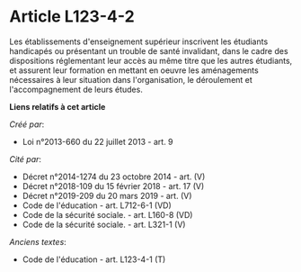 # Article L123-4-2

Les établissements d'enseignement supérieur inscrivent les étudiants handicapés ou présentant un trouble de santé invalidant,
dans le cadre des dispositions réglementant leur accès au même titre que les autres étudiants, et assurent leur formation en
mettant en oeuvre les aménagements nécessaires à leur situation dans l'organisation, le déroulement et l'accompagnement de
leurs études.

**Liens relatifs à cet article**

_Créé par_:

  - Loi n°2013-660 du 22 juillet 2013 - art. 9

_Cité par_:

  - Décret n°2014-1274 du 23 octobre 2014 - art. (V)
  - Décret n°2018-109 du 15 février 2018 - art. 17 (V)
  - Décret n°2019-209 du 20 mars 2019 - art. (V)
  - Code de l'éducation - art. L712-6-1 (VD)
  - Code de la sécurité sociale. - art. L160-8 (VD)
  - Code de la sécurité sociale. - art. L321-1 (V)

_Anciens textes_:

  - Code de l'éducation - art. L123-4-1 (T)
